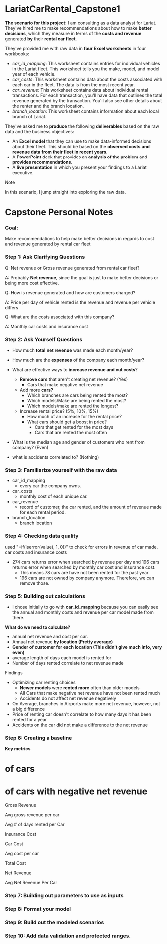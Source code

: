 # LariatCarRental_Capstone1
**The scenario for this project:** I am consulting as a data analyst for Lariat. They've hired me to make recommendations about how to make **better decisions**, which they measure in terms of the **costs and revenue** generated **by** their **rental car fleet**.

They've provided me with raw data in **four Excel worksheets** in four workbooks:
- *car_id_mapping*: This worksheet contains entries for individual vehicles in the Lariat fleet. This worksheet tells you the make, model, and model year of each vehicle.
- *car_costs*: This worksheet contains data about the costs associated with each car in the fleet. The data is from the most recent year.
- *car_revenue*: This worksheet contains data about individual rental transactions. For each transaction, you'll have data that outlines the total revenue generated by the transaction. You'll also see other details about the renter and the branch location.
- *branch_location*: This worksheet contains information about each local branch of Lariat.

They've asked me to **produce** the following **deliverables** based on the raw data and the business objectives:

- An **Excel model** that they can use to make data-informed decisions about their fleet. This should be based on the **observed costs** **and revenue data** **from their fleet in recent years**.
- A **PowerPoint** deck that provides an **analysis of the problem** and **provides recommendations**.
- A **live presentation** in which you present your findings to a Lariat executive.


Note

In this scenario, I jump straight into exploring the raw data.

# Capstone Personal Notes

### **Goal:**

Make recommendations to help make better decisions in regards to cost and revenue generated by rental car fleet

### Step 1: Ask Clarifying Questions

Q: Net revenue or Gross revenue generated from rental car fleet?

A: Probably **Net revenue**, since the goal is just to make better decisions or being more cost effective.

Q: How is revenue generated and how are customers charged?

A: Price per day of vehicle rented is the revenue and revenue per vehicle differs

Q: What are the costs associated with this company?

A: Monthly car costs and insurance cost

### Step 2: Ask Yourself Questions

- How much **total** **net revenue** was made each month/year?
- How much are the **expenses** of the company each month/year?
- What are effective ways to **increase revenue and cut costs**?
    - **Remove cars** that aren't creating net revenue? (Yes)
        - Cars that make negative net revenue
    - Add more **cars?**
        - Which branches are cars being rented the most?
        - Which models/Make are being rented the most?
        - Which models/make are rented the longest?
    - Increase rental price? (5%, 10%, 15%)
        - How much of an increase for the rental price?
        - What cars should get a boost in price?
            - Cars that get rented for the most days
            - Cars that are rented the most often
            
- What is the median age and gender of customers who rent from company? (Even)
- what is accidents correlated to? (Nothing)

### Step 3: Familiarize yourself with the raw data

- car_id_mapping
    - every car the company owns.
- car_costs
    - monthly cost of each unique car.
- car_revenue
    - record of customer, the car rented, and the amount of revenue made for each rental period.
- branch_location
    - branch location
    

### Step 4: Checking data quality

used "=if(iserror(value), 1, 0))" to check for errors in revenue of car made, car costs and insurance costs

- 274 cars returns error when searched by revenue per day and 196 cars returns error when searched by monthly car cost and insurance cost.
    - This means 78 cars are have not been rented for the past year
    - 196 cars are not owned by company anymore. Therefore, we can remove those.

### Step 5: Building out calculations

- I chose initially to go with **car_id_mapping** because you can easily see the annual and monthly costs and revenue per car model made from there.

**What do we need to calculate?**

- annual net revenue and cost per car.
- Annual net revenue **by location (Pretty average)**
- **Gender of customer for each location (This didn't give much info, very even)**
- average length of days each model is rented for
- Number of days rented correlate to net revenue made

Findings

- Optimizing car renting choices
    - **Newer** **models** were **rented more** often than older models
    - All Cars that make negative net revenue have not been rented much
    - Accidents do not affect net revenue negatively
- On Average, branches in Airports make more net revenue, however, not a big difference
- Price of renting car doesn't correlate to how many days it has been rented for a year
- Accidents on the car did not make a difference to the net revenue

### Step 6: Creating a baseline

**Key metrics**

# of cars

# of cars with negative net revenue

Gross Revenue

Avg gross revenue per car

Avg # of days rented per Car

Insurance Cost

Car Cost

Avg cost per car

Total Cost

Net Revenue

Avg Net Revenue Per Car

### Step 7: Building out parameters to use as inputs

### Step 8: **Format your model**

### Step 9: **Build out the modeled scenarios**

### Step 10: **Add data validation and protected ranges.**

